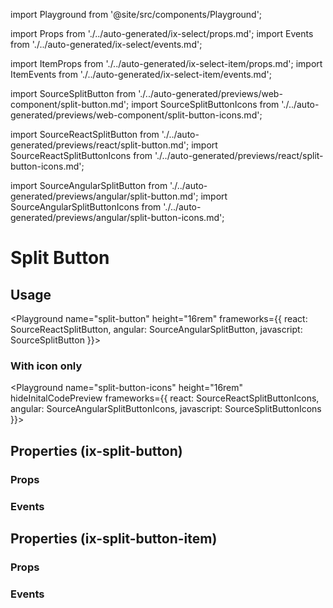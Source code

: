 import Playground from '@site/src/components/Playground';

import Props from './../auto-generated/ix-select/props.md';
import Events from './../auto-generated/ix-select/events.md';

import ItemProps from './../auto-generated/ix-select-item/props.md';
import ItemEvents from './../auto-generated/ix-select-item/events.md';

import SourceSplitButton from './../auto-generated/previews/web-component/split-button.md';
import SourceSplitButtonIcons from './../auto-generated/previews/web-component/split-button-icons.md';

import SourceReactSplitButton from './../auto-generated/previews/react/split-button.md';
import SourceReactSplitButtonIcons from './../auto-generated/previews/react/split-button-icons.md';

import SourceAngularSplitButton from './../auto-generated/previews/angular/split-button.md';
import SourceAngularSplitButtonIcons from './../auto-generated/previews/angular/split-button-icons.md';

# Split Button

## Usage

<Playground
name="split-button" height="16rem"
frameworks={{
  react: SourceReactSplitButton,
  angular: SourceAngularSplitButton,
  javascript: SourceSplitButton
}}></Playground>

### With icon only

<Playground
name="split-button-icons" height="16rem"
hideInitalCodePreview
frameworks={{
  react: SourceReactSplitButtonIcons,
  angular: SourceAngularSplitButtonIcons,
  javascript: SourceSplitButtonIcons
}}></Playground>

## Properties (ix-split-button)

### Props

<Props />

### Events

<Events />

## Properties (ix-split-button-item)

### Props

<ItemProps />

### Events

<ItemEvents />
